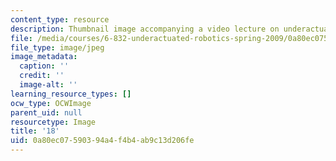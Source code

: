 ```yaml
---
content_type: resource
description: Thumbnail image accompanying a video lecture on underactuated robotics.
file: /media/courses/6-832-underactuated-robotics-spring-2009/0a80ec07590394a4f4b4ab9c13d206fe_18.jpg
file_type: image/jpeg
image_metadata:
  caption: ''
  credit: ''
  image-alt: ''
learning_resource_types: []
ocw_type: OCWImage
parent_uid: null
resourcetype: Image
title: '18'
uid: 0a80ec07-5903-94a4-f4b4-ab9c13d206fe
---
```

